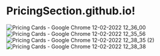 # PricingSection.github.io!
![Pricing Cards - Google Chrome 12-02-2022 12_36_00](https://user-images.githubusercontent.com/87072216/153701235-1e742360-301f-4de5-bde9-9b0d76ebaf34.png)
![Pricing Cards - Google Chrome 12-02-2022 12_35_56](https://user-images.githubusercontent.com/87072216/153701228-3d77caf5-6605-42f8-ad43-5cef01625d51.png)
![Pricing Cards - Google Chrome 12-02-2022 12_38_35 (2)](https://user-images.githubusercontent.com/87072216/153701245-b3325d9f-29b4-4d63-9484-a6099dc6ba7c.png)![Pricing Cards - Google Chrome 12-02-2022 12_38_38](https://user-images.githubusercontent.com/87072216/153701298-f7d91853-d02c-49cc-b7a1-1610dc5729ff.png)

